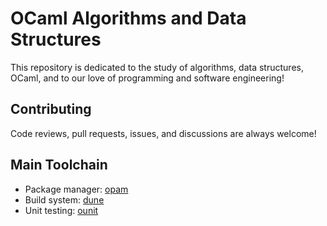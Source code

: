 # OCaml Algorithms and Data Structures

This repository is dedicated to the study of algorithms, data structures, OCaml, and to
our love of programming and software engineering!

## Contributing

Code reviews, pull requests, issues, and discussions are always welcome!

## Main Toolchain

- Package manager: [opam][50]
- Build system: [dune][51]
- Unit testing: [ounit][52]

[50]: https://opam.ocaml.org/
[51]: https://dune.build/
[52]: https://opam.ocaml.org/packages/ounit2/
